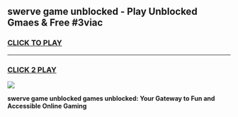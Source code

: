 
## swerve game unblocked - Play Unblocked Gmaes & Free #3viac
<h3>
<a href="https://news.freeplayer.one?title=swerve_game_unblocked&ref=03M">CLICK TO PLAY</a></h3>
<hr>

<h3>
<a href="https://news.freeplayer.one?title=swerve_game_unblocked&ref=03M">CLICK 2 PLAY</a>
  
</h3>

<a href="https://news.freeplayer.one?title=swerve_game_unblocked&ref=03M"><img src="https://clearcache.store/games.png"></a>


**swerve game unblocked games unblocked: Your Gateway to Fun and Accessible Online Gaming**
